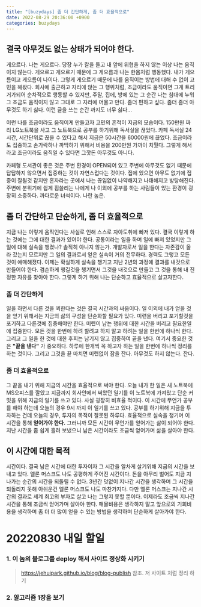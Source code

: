 ```yaml
---
title: "[buzydays] 좀 더 간단하게, 좀 더 효율적으로"
date: 2022-08-29 20:36:00 +0900
categories: buzydays
---
```


## 결국 아무것도 없는 상태가 되어야 한다.

게으르다. 나는 게으르다. 당장 누가 칼을 들고 내 앞에 위협을 하지 않는 이상 나는 움직이지 않는다. 게으르고 게으르기 때문에 그 게으름과 나는 한몸처럼 행동했다. 내가 게으름이고 게으름이 나이다. 그렇게 게으르기 때문에 나를 움직이는 방법에 대해 수 없이 고민을 해왔다. 회사에 출근하고 자리에 앉는 그 행위처럼, 조금이라도 움직이면 그게 트리거가되어 순차적으로 행동할 수 있지만, 주말, 집에, 방에 있는 그 순간 나는 침대에 누워 그 조금도 움직이지 않고 그대로 그 자리에 머물고 만다. 좀더 편하고 싶다. 좀더 좀더 아무것도 하기 싫다. 이런 글을 쓰는 순간 까지도 너무 싫다... 

이런 나를 조금이라도 움직이게 만들고자 고민의 흔적이 지금의 모습이다. 150만원 짜리 LG노트북을 사고 그 노트북으로 공부를 하기위해 독서실을 끊었다. 카페 독서실 24시간, 시간단위로 끊을 수 있다고 해서 지금은 50시간을 60000원에 끊었다. 조금이라도 집중하고 손가락하나 까딱하기 위해서 비용을 200만원 가까이 치뤘다. 그렇게 해서라고 조금이라도 움직일 수 있다면 그깟돈 아무것도 아니다. 

카페형 도서관이 좋은 것은 주변 환경이 OPEN되어 있고 주변에 아무것도 없기 때문에 답답하지 않으면서 집중하는 것이 자연스럽다는 것이다. 집에 있으면 아무도 없기에 집중이 잘될것 같지만 혼자라는 곳에서 나는 끊임없이 나약해지고 나태해지고 방탕해진다. 주변에 분위기에 쉽게 휩쓸리는 나에게 나 이외에 공부를 하는 사림들이 있는 환경이 굉장히 소중하다. 까다로운 녀석이다. 나란 놈은. 

## 좀 더 간단하고 단순하게, 좀 더 효율적으로

 지금 나는 이렇게 움직인다는 사실로 인해 스스로 자아도취에 빠저 있다. 결국 이렇게 하는 것에는 그에 대한 결과가 있어야 한다. 공통이라는 일을 하며 일에 빠져 있었지만 그 일에 대해 실속을 챙겼나? 솔직히 아니지 않는가. 개발자로서 일을 한다는 자존감이 올라 갔는지 모르지만 그 일의 결과로서 얻은 실속이 거의 전무하다. 경력도 그렇고 모든 것이 애매해졌다. 이제는 확실하게 실속을 챙기고 지난 2년의 과정에 결과를 내것으로 만들어야 한다. 겸손하게 챙길것을 챙기면서 그것을 내것으로 만들고 그 것을 통해 내 진정한 자유를 찾아야 한다. 그렇게 하기 위해 나는 단순하고 효율적으로 살고자한다.

### 좀 더 간단하게

일을 하면서 다른 것을 꾀한다는 것은 결국 시간과의 싸움이다. 일 이외에 내가 얻을 것을 얻기 위해서는 지금의 삶의 구성을 단순화할 필요가 있다. 미련을 버리고 포기할것을 포기하고 다른것에 집중해야만 한다. 미련이 남는 행위에 대한 시간을 버리고 필요한일에 집중한다. 모든 것을 한번에 하려 할려고 하지 말고 하려는 일을 한번에 하나씩 한다. 그리고 그 일을 한 것에 대한 후회는 남기지 않고 집중하여 끝을 낸다. 여기서 중요한 것은 **"끝을 낸다"** 가 중요하다. 하루에 한개씩 꼭 하고자 하는 일을 한번에 하나씩 정리를 하는 것이다. 그리고 그것을 끝 마치면 미련없이 잠을 잔다. 아무것도 하지 않는다. 잔다. 

### 좀 더 효율적으로 

그 끝을 내기 위해 지금의 시간을 효율적으로 써야 한다. 오늘 내가 한 일은 새 노트북에 MS오피스를 깔았고 지금까지 회사안에서 써왔던 일기를 이 노트북에 가져왔고 단순 커밋을 위해 지금의 일기를 쓰고 있다. 사실 굉장히 비효율 적이다. 이 시간에 무언가 공부를 해야 하는데 오늘의 경우 9시 까지 이 일기를 쓰고 있다. 공부를 하기위해 지금을 투자하는 건데 오늘의 경우, 투자의 목적이 잘못된 하루다. 효율적으로 실속을 챙기며 이 시간을 통해 **얻어가야 한다.** 그러니까 모든 시간이 무언가를 얻어가는 삶이 되어야 한다. 지난 시간을 좀 쉽게 흘려 보냈으니 남은 시간이라도 조금씩 얻어가며 삶을 살아야 한다. 

## 이 시간에 대한 목적 
시간이다. 결국 남은 시간에 대한 투자이자 그 시간을 알차게 살기위해 지금의 시간을 보내고 있다. 엘론 머스크도 나도 공평하게 주어진 시간이다. 돈을 아무리 벌어도 지금 지나가는 순간의 시간을 되돌릴 수 없다. 3년간 덧없이 지나간 시간을 생각하며 그 시간을 되돌리지 못해 아쉬운건 엘론 머스크도 나도 마찬가지다. 다만 엘론 머스크는 지나간 시간의 결과로 세계 최고의 부자로 살고 나는 그렇지 못할 뿐이다. 이제라도 조금씩 지나간 시간을 통해 조금씩 얻어가며 살아야 한다. 매몰비용은 생각하지 말고 앞으로의 기회비용을 생각하며 좀 더 더 많이 얻을 수 있는 방법을 생각하며 단순하게 살아가야 한다. 


# 20220830 내일 할일 

### 1. 이 놈의 블로그를 deploy 해서 사이트 정상화 시키기
> https://jehuipark.github.io/blog/blog-publish 참조. 저 사이트 처럼 정리 하기
### 2. 알고리즘 1장을 보기
